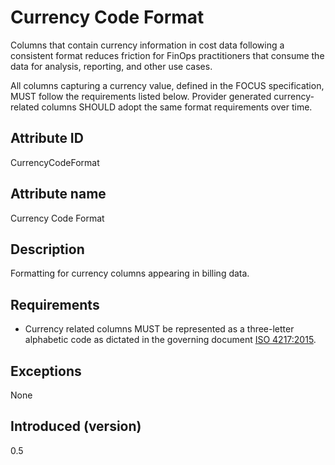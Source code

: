 # Currency Code Format

Columns that contain currency information in cost data following a consistent format reduces friction for FinOps practitioners that consume the data for analysis, reporting, and other use cases.

All columns capturing a currency value, defined in the FOCUS specification, MUST follow the requirements listed below. Provider generated currency-related columns SHOULD adopt the same format requirements over time.

## Attribute ID

CurrencyCodeFormat

## Attribute name

Currency Code Format

## Description

Formatting for currency columns appearing in billing data.

## Requirements

* Currency related columns MUST be represented as a three-letter alphabetic code as dictated in the governing document [ISO 4217:2015](https://www.iso.org/standard/64758.html).

## Exceptions

None

## Introduced (version)

0.5
